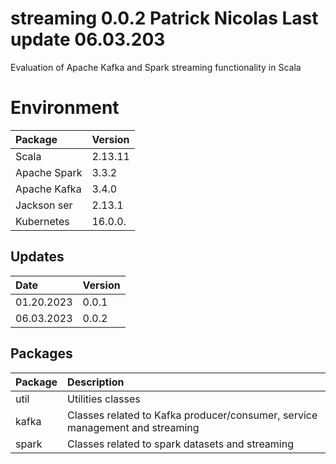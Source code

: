 # streaming  0.0.2 Patrick Nicolas Last update 06.03.203

Evaluation of Apache Kafka and Spark streaming functionality in Scala


# Environment
| Package      | Version |
|:-------------|:--------|
| Scala        | 2.13.11 |
| Apache Spark | 3.3.2   |
| Apache Kafka | 3.4.0   |
| Jackson ser  | 2.13.1  |
| Kubernetes   | 16.0.0. |



## Updates
| Date       | Version |
|:-----------|:--------|
| 01.20.2023 | 0.0.1   |
| 06.03.2023 | 0.0.2   |


## Packages
|Package|Description|
|:--|:--|
|util|Utilities classes|
|kafka|Classes related to Kafka producer/consumer, service management and streaming|
|spark|Classes related to spark datasets and streaming|

